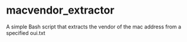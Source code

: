 # macvendor_extractor
A simple Bash script that extracts the vendor of the mac address from a specified oui.txt
